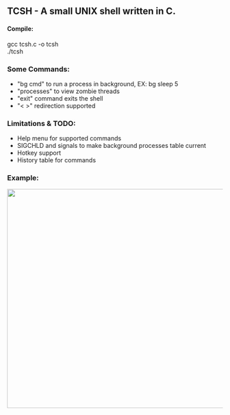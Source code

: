 ## TCSH - A small UNIX shell written in C.

#### Compile: <br />
gcc tcsh.c -o tcsh <br />
./tcsh

### Some Commands:
- "bg cmd" to run a process in background, EX: bg sleep 5
- "processes" to view zombie threads
- "exit" command exits the shell
- "< >" redirection supported

### Limitations & TODO:
- Help menu for supported commands
- SIGCHLD and signals to make background processes table current
- Hotkey support
- History table for commands

### Example:
<img src="https://github.com/tmcarmichael/TCSH-Small-UNIX-Shell/blob/master/tcsh_ex.png" height="512" width="512">
